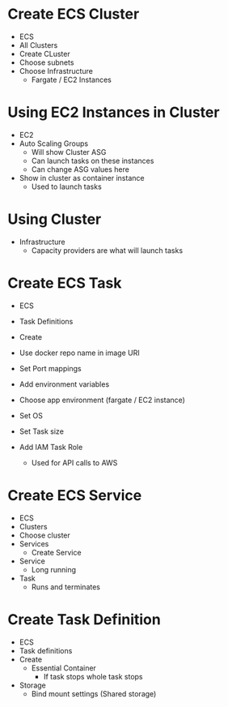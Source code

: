# Create ECS Cluster

- ECS
- All Clusters
- Create CLuster
- Choose subnets
- Choose Infrastructure
	- Fargate / EC2 Instances

# Using EC2 Instances in Cluster

- EC2
- Auto Scaling Groups
	- Will show Cluster ASG
	- Can launch tasks on these instances
	- Can change ASG values here
- Show in cluster as container instance
	- Used to launch tasks

# Using Cluster

- Infrastructure
	- Capacity providers are what will launch tasks

# Create ECS Task

- ECS
- Task Definitions
- Create
- Use docker repo name in image URI
- Set Port mappings
- Add environment variables

- Choose app environment (fargate / EC2 instance)
- Set OS
- Set Task size

- Add IAM Task Role
	- Used for API calls to AWS

# Create ECS Service

- ECS
- Clusters
- Choose cluster
- Services
	- Create Service
- Service
	- Long running
- Task
	- Runs and terminates

# Create Task Definition

- ECS
-  Task definitions
- Create
	- Essential Container
		- If task stops whole task stops
- Storage
	- Bind mount settings (Shared storage)
